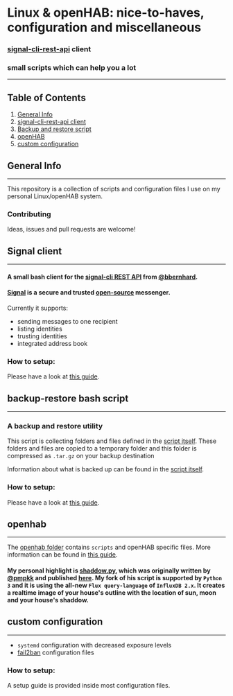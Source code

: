 # Linux & openHAB: nice-to-haves, configuration and  miscellaneous


### [signal-cli-rest-api](https://github.com/bbernhard/signal-cli-rest-api) client
### small scripts which can help you a lot

***
## Table of Contents
1. [General Info](#general-info)
2. [signal-cli-rest-api client](#signal-client)
3. [Backup and restore script](#backup-restore-bash-script)
4. [openHAB](#openhab)
5. [custom configuration](#custom-configuration)

## General Info
***
This repository is a collection of scripts and configuration files I use on my personal Linux/openHAB system.
### Contributing
Ideas, issues and pull requests are welcome!

## Signal client
***
#### A small bash client for the [signal-cli REST API](https://github.com/bbernhard/signal-cli-rest-api) from [@bbernhard](https://github.com/bbernhard).
#### [Signal](https://signal.org/) is a secure and trusted [open-source](https://github.com/signalapp) messenger.

Currently it supports:
* sending messages to one recipient
* listing identities
* trusting identities
* integrated address book

### How to setup:
Please have a look at [this guide](/doc/SIGNAL-CLIENT.md).


## backup-restore bash script
***
### A backup and restore utility

This script is collecting folders and files defined in the [script itself](backup_restore.bash). These folders and files are copied to a temporary folder and this folder is compressed as ```.tar.gz``` on your backup destination

Information about what is backed up can be found in the [script itself](backup_restore.bash).
### How to setup:
Please have a look at [this guide](/doc/BACKUP_RESTORE.md).

## openhab
***
The [openhab folder](openhab) contains ```scripts``` and openHAB specific files.
More information can be found in [this guide](/doc/OPENHAB.md).
#### My __personal highlight__ is [shaddow.py](openhab/shaddow.py), which was originally written by [@pmpkk](https://github.com/pmpkk) and published [here](https://github.com/pmpkk/openhab-habpanel-theme-matrix). My fork of his script is supported by ```Python 3``` and it is using the all-new ```Flux query-language``` of ```InfluxDB 2.x```. It creates a realtime image of your house's outline with the location of sun, moon and your house's shaddow.

## custom configuration
***
* ```systemd``` configuration with decreased exposure levels
* [fail2ban](https://github.com/fail2ban/fail2ban) configuration files

### How to setup:
A setup guide is provided inside most configuration files.
